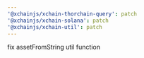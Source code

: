 ```yaml
---
'@xchainjs/xchain-thorchain-query': patch
'@xchainjs/xchain-solana': patch
'@xchainjs/xchain-util': patch
---
```


fix assetFromString util function
